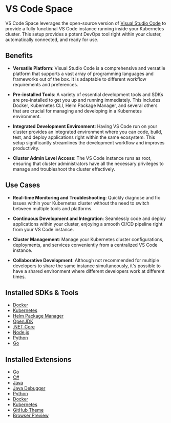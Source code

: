 # VS Code Space

VS Code Space leverages the open-source version of [Visual Studio Code](https://github.com/microsoft/vscode) to provide a fully functional VS Code instance running inside your Kubernetes cluster. This setup provides a potent DevOps tool right within your cluster, automatically connected, and ready for use.

## Benefits

- **Versatile Platform**: Visual Studio Code is a comprehensive and versatile platform that supports a vast array of programming languages and frameworks out of the box. It is adaptable to different workflow requirements and preferences.
  
- **Pre-installed Tools**: A variety of essential development tools and SDKs are pre-installed to get you up and running immediately. This includes Docker, Kubernetes CLI, Helm Package Manager, and several others that are crucial for managing and developing in a Kubernetes environment.
  
- **Integrated Development Environment**: Having VS Code run on your cluster provides an integrated environment where you can code, build, test, and deploy applications right within the same ecosystem. This setup significantly streamlines the development workflow and improves productivity.
  
- **Cluster Admin Level Access**: The VS Code instance runs as root, ensuring that cluster administrators have all the necessary privileges to manage and troubleshoot the cluster effectively.

## Use Cases

- **Real-time Monitoring and Troubleshooting**: Quickly diagnose and fix issues within your Kubernetes cluster without the need to switch between multiple tools and platforms.
  
- **Continuous Development and Integration**: Seamlessly code and deploy applications within your cluster, enjoying a smooth CI/CD pipeline right from your VS Code instance.
  
- **Cluster Management**: Manage your Kubernetes cluster configurations, deployments, and services conveniently from a centralized VS Code instance.
  
- **Collaborative Development**: Although not recommended for multiple developers to share the same instance simultaneously, it's possible to have a shared environment where different developers work at different times.

## Installed SDKs & Tools

- [Docker](https://docs.docker.com/engine/reference/commandline/cli/)
- [Kubernetes](https://kubectl.docs.kubernetes.io/)
- [Helm Package Manager](https://helm.sh/)
- [OpenJDK](https://openjdk.java.net/)
- [.NET Core](https://dotnet.microsoft.com/)
- [Node.js](https://nodejs.org/en/about/)
- [Python](https://www.python.org/about/)
- [Go](https://golang.org/)

## Installed Extensions

- [Go](https://marketplace.visualstudio.com/items?itemName=golang.Go)
- [C#](https://marketplace.visualstudio.com/items?itemName=ms-dotnettools.csharp)
- [Java](https://marketplace.visualstudio.com/items?itemName=redhat.java)
- [Java Debugger](https://marketplace.visualstudio.com/items?itemName=vscjava.vscode-java-debug)
- [Python](https://marketplace.visualstudio.com/items?itemName=ms-python.python)
- [Docker](https://marketplace.visualstudio.com/items?itemName=ms-azuretools.vscode-docker)
- [Kubernetes](https://marketplace.visualstudio.com/items?itemName=ms-kubernetes-tools.vscode-kubernetes-tools)
- [GitHub Theme](https://marketplace.visualstudio.com/items?itemName=GitHub.github-vscode-theme)
- [Browser Preview](https://marketplace.visualstudio.com/items?itemName=auchenberg.vscode-browser-preview)
